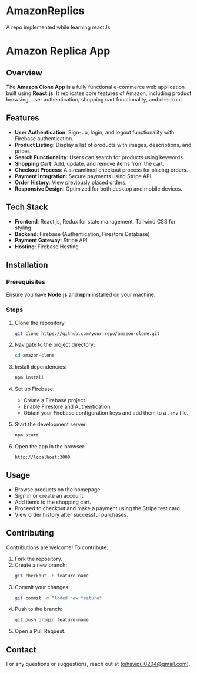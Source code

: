 # AmazonReplics
A repo implemented while learning reactJs
# Amazon Replica App

## Overview
The **Amazon Clone App** is a fully functional e-commerce web application built using **React.js**. It replicates core features of Amazon, including product browsing, user authentication, shopping cart functionality, and checkout.

## Features
- **User Authentication**: Sign-up, login, and logout functionality with Firebase authentication.
- **Product Listing**: Display a list of products with images, descriptions, and prices.
- **Search Functionality**: Users can search for products using keywords.
- **Shopping Cart**: Add, update, and remove items from the cart.
- **Checkout Process**: A streamlined checkout process for placing orders.
- **Payment Integration**: Secure payments using Stripe API.
- **Order History**: View previously placed orders.
- **Responsive Design**: Optimized for both desktop and mobile devices.

## Tech Stack
- **Frontend**: React.js, Redux for state management, Tailwind CSS for styling
- **Backend**: Firebase (Authentication, Firestore Database)
- **Payment Gateway**: Stripe API
- **Hosting**: Firebase Hosting

## Installation
### Prerequisites
Ensure you have **Node.js** and **npm** installed on your machine.

### Steps
1. Clone the repository:
   ```sh
   git clone https://github.com/your-repo/amazon-clone.git
   ```
2. Navigate to the project directory:
   ```sh
   cd amazon-clone
   ```
3. Install dependencies:
   ```sh
   npm install
   ```
4. Set up Firebase:
   - Create a Firebase project.
   - Enable Firestore and Authentication.
   - Obtain your Firebase configuration keys and add them to a `.env` file.

5. Start the development server:
   ```sh
   npm start
   ```
6. Open the app in the browser:
   ```
   http://localhost:3000
   ```

## Usage
- Browse products on the homepage.
- Sign in or create an account.
- Add items to the shopping cart.
- Proceed to checkout and make a payment using the Stripe test card.
- View order history after successful purchases.

## Contributing
Contributions are welcome! To contribute:
1. Fork the repository.
2. Create a new branch:
   ```sh
   git checkout -b feature-name
   ```
3. Commit your changes:
   ```sh
   git commit -m "Added new feature"
   ```
4. Push to the branch:
   ```sh
   git push origin feature-name
   ```
5. Open a Pull Request.

## Contact
For any questions or suggestions, reach out at (ojhavipul0204@gmail.com).

